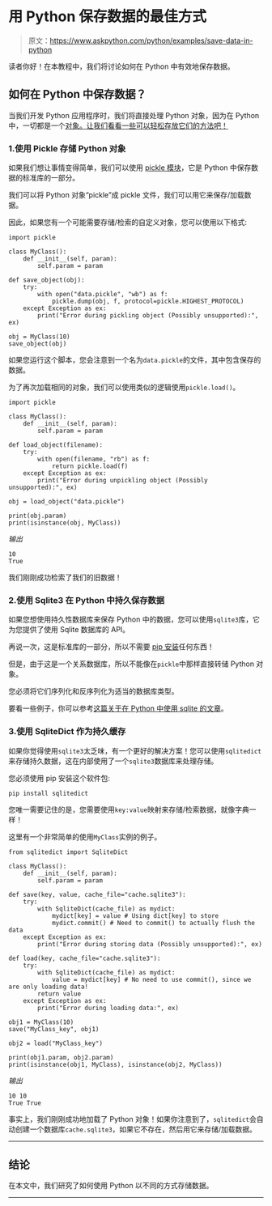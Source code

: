 # 用 Python 保存数据的最佳方式

> 原文：<https://www.askpython.com/python/examples/save-data-in-python>

读者你好！在本教程中，我们将讨论如何在 Python 中有效地保存数据。

## 如何在 Python 中保存数据？

当我们开发 Python 应用程序时，我们将直接处理 Python 对象，因为在 Python 中，一切都是一个[对象。让我们看看一些可以轻松存放它们的方法吧！](https://www.askpython.com/python/oops/python-classes-objects)

### 1.使用 Pickle 存储 Python 对象

如果我们想让事情变得简单，我们可以使用 [pickle 模块](https://www.askpython.com/python-modules/pickle-module-python)，它是 Python 中保存数据的标准库的一部分。

我们可以将 Python 对象“pickle”成 pickle 文件，我们可以用它来保存/加载数据。

因此，如果您有一个可能需要存储/检索的自定义对象，您可以使用以下格式:

```
import pickle

class MyClass():
    def __init__(self, param):
        self.param = param

def save_object(obj):
    try:
        with open("data.pickle", "wb") as f:
            pickle.dump(obj, f, protocol=pickle.HIGHEST_PROTOCOL)
    except Exception as ex:
        print("Error during pickling object (Possibly unsupported):", ex)

obj = MyClass(10)
save_object(obj)

```

如果您运行这个脚本，您会注意到一个名为`data.pickle`的文件，其中包含保存的数据。

为了再次加载相同的对象，我们可以使用类似的逻辑使用`pickle.load()`。

```
import pickle

class MyClass():
    def __init__(self, param):
        self.param = param

def load_object(filename):
    try:
        with open(filename, "rb") as f:
            return pickle.load(f)
    except Exception as ex:
        print("Error during unpickling object (Possibly unsupported):", ex)

obj = load_object("data.pickle")

print(obj.param)
print(isinstance(obj, MyClass))

```

*输出*

```
10
True

```

我们刚刚成功检索了我们的旧数据！

### 2.使用 Sqlite3 在 Python 中持久保存数据

如果您想使用持久性数据库来保存 Python 中的数据，您可以使用`sqlite3`库，它为您提供了使用 Sqlite 数据库的 API。

再说一次，这是标准库的一部分，所以不需要 [pip 安装](https://www.askpython.com/python-modules/python-pip)任何东西！

但是，由于这是一个关系数据库，所以不能像在`pickle`中那样直接转储 Python 对象。

您必须将它们序列化和反序列化为适当的数据库类型。

要看一些例子，你可以参考[这篇关于在 Python 中使用 sqlite 的文章](https://www.askpython.com/python-modules/python-sqlite-module)。

### 3.使用 SqliteDict 作为持久缓存

如果你觉得使用`sqlite3`太乏味，有一个更好的解决方案！您可以使用`sqlitedict`来存储持久数据，这在内部使用了一个`sqlite3`数据库来处理存储。

您必须使用 pip 安装这个软件包:

```
pip install sqlitedict

```

您唯一需要记住的是，您需要使用`key:value`映射来存储/检索数据，就像字典一样！

这里有一个非常简单的使用`MyClass`实例的例子。

```
from sqlitedict import SqliteDict

class MyClass():
    def __init__(self, param):
        self.param = param

def save(key, value, cache_file="cache.sqlite3"):
    try:
        with SqliteDict(cache_file) as mydict:
            mydict[key] = value # Using dict[key] to store
            mydict.commit() # Need to commit() to actually flush the data
    except Exception as ex:
        print("Error during storing data (Possibly unsupported):", ex)

def load(key, cache_file="cache.sqlite3"):
    try:
        with SqliteDict(cache_file) as mydict:
            value = mydict[key] # No need to use commit(), since we are only loading data!
        return value
    except Exception as ex:
        print("Error during loading data:", ex)

obj1 = MyClass(10)
save("MyClass_key", obj1)

obj2 = load("MyClass_key")

print(obj1.param, obj2.param)
print(isinstance(obj1, MyClass), isinstance(obj2, MyClass))

```

*输出*

```
10 10
True True

```

事实上，我们刚刚成功地加载了 Python 对象！如果你注意到了，`sqlitedict`会自动创建一个数据库`cache.sqlite3`，如果它不存在，然后用它来存储/加载数据。

* * *

## 结论

在本文中，我们研究了如何使用 Python 以不同的方式存储数据。

* * *